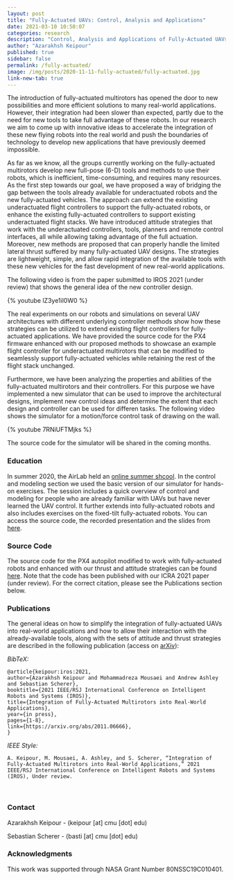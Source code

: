 ```yaml
---
layout: post
title: "Fully-Actuated UAVs: Control, Analysis and Applications"
date: 2021-03-10 10:50:07
categories: research
description: "Control, Analysis and Applications of Fully-Actuated UAVs"
author: "Azarakhsh Keipour"
published: true
sidebar: false
permalink: /fully-actuated/
image: /img/posts/2020-11-11-fully-actuated/fully-actuated.jpg
link-new-tab: true
---
```


The introduction of fully-actuated multirotors has opened the door to new possibilities and more efficient solutions to many real-world applications. However, their integration had been slower than expected, partly due to the need for new tools to take full advantage of these robots. In our research we aim to come up with innovative ideas to accelerate the integration of these new flying robots into the real world and push the boundaries of technology to develop new applications that have previously deemed impossible.

As far as we know, all the groups currently working on the fully-actuated multirotors develop new full-pose (6-D) tools and methods to use their robots, which is inefficient, time-consuming, and requires many resources. As the first step towards our goal, we have proposed a way of bridging the gap between the tools already available for underactuated robots and the new fully-actuated vehicles. The approach can extend the existing underactuated flight controllers to support the fully-actuated robots, or enhance the existing fully-actuated controllers to support existing underactuated flight stacks. We have introduced attitude strategies that work with the underactuated controllers, tools, planners and remote control interfaces, all while allowing taking advantage of the full actuation. Moreover, new methods are proposed that can properly handle the limited lateral thrust suffered by many fully-actuated UAV designs. The strategies are lightweight, simple, and allow rapid integration of the available tools with these new vehicles for the fast development of new real-world applications. 

The following video is from the paper submitted to IROS 2021 (under review) that shows the general idea of the new controller design.

{% youtube lZ3ye1il0W0 %}

The real experiments on our robots and simulations on several UAV architectures with different underlying controller methods show how these strategies can be utilized to extend existing flight controllers for fully-actuated applications. We have provided the source code for the PX4 firmware enhanced with our proposed methods to showcase an example flight controller for underactuated multirotors that can be modified to seamlessly support fully-actuated vehicles while retaining the rest of the flight stack unchanged. 

Furthermore, we have been analyzing the properties and abilities of the fully-actuated multirotors and their controllers. For this purpose we have implemented a new simulator that can be used to improve the architectural designs, implement new control ideas and determine the extent that each design and controller can be used for differen tasks. The following video shows the simulator for a motion/force control task of drawing on the wall.

{% youtube 7RNiUFTMjks %}

The source code for the simulator will be shared in the coming months. 

### Education

In summer 2020, the AirLab held an [online summer shcool](http://theairlab.org/summer2020). In the control and modeling section we used the basic version of our simulator for hands-on exercises. The session includes a quick overview of control and modeling for people who are already familiar with UAVs but have never learned the UAV control. It further extends into fully-actuated robots and also includes exercises on the fixed-tilt fully-actuated robots. You can access the source code, the recorded presentation and the slides from [here](http://theairlab.org/summer2020/#3.6).

### Source Code

The source code for the PX4 autopilot modified to work with fully-actuated robots and enhanced with our thrust and attitude strategies can be found [here](https://github.com/castacks/PX4-fully-actuated). Note that the code has been published with our ICRA 2021 paper (under review). For the correct citation, please see the Publications section below.

### Publications

The general ideas on how to simplify the integration of fully-actuated UAVs into real-world applications and how to allow their interaction with the already-available tools, along with the sets of attitude and thrust strategies are described in the following publication (access on [arXiv](https://arxiv.org/abs/2011.06666)): 

*BibTeX:* 

```
@article{keipour:iros:2021,
author={Azarakhsh Keipour and Mohammadreza Mousaei and Andrew Ashley and Sebastian Scherer},
booktitle={2021 IEEE/RSJ International Conference on Intelligent Robots and Systems (IROS)},
title={Integration of Fully-Actuated Multirotors into Real-World Applications}, 
year={in press},
pages={1-8},
link={https://arxiv.org/abs/2011.06666},
}
```

*IEEE Style:* 

```
A. Keipour, M. Mousaei, A. Ashley, and S. Scherer, “Integration of Fully-Actuated Multirotors into Real-World Applications,” 2021 IEEE/RSJ International Conference on Intelligent Robots and Systems (IROS), Under review. 
```

<br/>

### Contact

Azarakhsh Keipour - (keipour [at] cmu [dot] edu) 

Sebastian Scherer - (basti [at] cmu [dot] edu) 

### Acknowledgments

This work was supported through NASA Grant Number 80NSSC19C010401.

